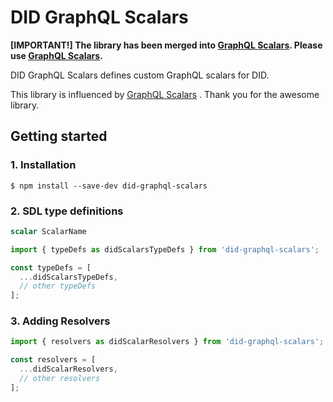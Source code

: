 # DID GraphQL Scalars
**[IMPORTANT!] The library has been merged into [GraphQL Scalars](https://github.com/Urigo/graphql-scalars). Please use [GraphQL Scalars](https://github.com/Urigo/graphql-scalars).**

DID GraphQL Scalars defines custom GraphQL scalars for DID.

This library is influenced by [GraphQL Scalars](https://github.com/Urigo/graphql-scalars) .
Thank you for the awesome library.

## Getting started

### 1. Installation

```shell
$ npm install --save-dev did-graphql-scalars
```

### 2. SDL type definitions

```graphql
scalar ScalarName
```

```typescript
import { typeDefs as didScalarsTypeDefs } from 'did-graphql-scalars';

const typeDefs = [
  ...didScalarsTypeDefs,
  // other typeDefs
];
```

### 3. Adding Resolvers

```typescript
import { resolvers as didScalarResolvers } from 'did-graphql-scalars';

const resolvers = [
  ...didScalarResolvers,
  // other resolvers
];
```
